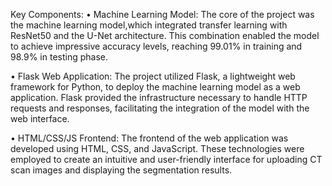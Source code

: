 Key Components:
•	Machine Learning Model: The core of the project was the machine learning model,which integrated transfer learning with ResNet50 and the U-Net architecture.
This combination enabled the model to achieve impressive accuracy levels, reaching 99.01% in training and 98.9% in testing phase.

•	Flask Web Application: The project utilized Flask, a lightweight web framework for Python, to deploy the machine learning model as a web application.
Flask provided the infrastructure necessary to handle HTTP requests and responses, facilitating the integration of the model with the web interface.

•	HTML/CSS/JS Frontend: The frontend of the web application was developed using HTML, CSS, and JavaScript.
These technologies were employed to create an intuitive and user-friendly interface for uploading CT scan images and displaying the segmentation results.


